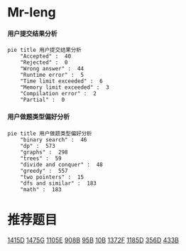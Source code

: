 # Mr-leng

<!-- tabs:start -->



#### **用户提交结果分析**

```mermaid
pie title 用户提交结果分析
    "Accepted" :  40
    "Rejected" :  0
    "Wrong answer" :  44
    "Runtime error" :  5
    "Time limit exceeded" :  6
    "Memory limit exceeded" :  3
    "Compilation error" :  2
    "Partial" :  0
```

#### **用户做题类型偏好分析**

```mermaid
pie title 用户做题类型偏好分析
    "binary search" :  46
    "dp" :  573
    "graphs" :  298
    "trees" :  59
    "divide and conquer" :  48
    "greedy" :  557
    "two pointers" :  15
    "dfs and similar" :  183
    "math" :  183
```



<!-- tabs:end -->
# 推荐题目
[1415D](https://codeforces.com/contest/1415/problem/D)
[1475G](https://codeforces.com/contest/1475/problem/G)
[1105E](https://codeforces.com/contest/1105/problem/E)
[908B](https://codeforces.com/contest/908/problem/B)
[95B](https://codeforces.com/contest/95/problem/B)
[10B](https://codeforces.com/contest/10/problem/B)
[1372F](https://codeforces.com/contest/1372/problem/F)
[1185D](https://codeforces.com/contest/1185/problem/D)
[356D](https://codeforces.com/contest/356/problem/D)
[433B](https://codeforces.com/contest/433/problem/B)
